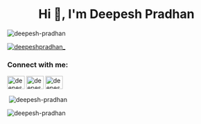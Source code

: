 <h1 align="center">Hi 👋, I'm Deepesh Pradhan</h1>

<p align="left"> <img src="https://komarev.com/ghpvc/?username=deepesh-pradhan&label=Profile%20views&color=0e75b6&style=flat" alt="deepesh-pradhan" /> </p>

<p align="left"> <a href="https://twitter.com/deepeshpradhan_" target="blank"><img src="https://img.shields.io/twitter/follow/deepeshpradhan_?logo=twitter&style=for-the-badge" alt="deepeshpradhan_" /></a> </p>

<h3 align="left">Connect with me:</h3>
<p align="left">
<a href="https://twitter.com/deepeshpradhan_" target="blank"><img align="center" src="https://raw.githubusercontent.com/rahuldkjain/github-profile-readme-generator/master/src/images/icons/Social/twitter.svg" alt="deepeshpradhan_" height="30" width="40" /></a>
<a href="https://linkedin.com/in/deepesh pradhan" target="blank"><img align="center" src="https://raw.githubusercontent.com/rahuldkjain/github-profile-readme-generator/master/src/images/icons/Social/linked-in-alt.svg" alt="deepesh pradhan" height="30" width="40" /></a>
<a href="https://instagram.com/deepeshpradhan__" target="blank"><img align="center" src="https://raw.githubusercontent.com/rahuldkjain/github-profile-readme-generator/master/src/images/icons/Social/instagram.svg" alt="deepeshpradhan__" height="30" width="40" /></a>
</p>

<p>&nbsp;<img align="center" src="https://github-readme-stats.vercel.app/api?username=deepesh-pradhan&show_icons=true&locale=en" alt="deepesh-pradhan" /></p>

<p><img align="center" src="https://github-readme-streak-stats.herokuapp.com/?user=deepesh-pradhan&" alt="deepesh-pradhan" /></p>

